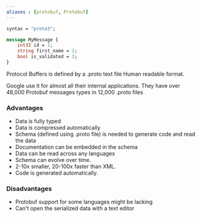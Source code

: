 ```yaml
---
aliases : [protobuf, Protobuf]
---
```

```protobuf
syntax = "proto3";

message MyMessage {
	int32 id = 1;
	string first_name = 2;
	bool is_validated = 3;
}
```

Protocol Buffers is defined by a .proto text file
Human readable format. 

Google use it for almost all their internal applications.
They have over 48,000 Protobuf messages types in 12,000 .proto files

### Advantages
- Data is fully typed
- Data is compressed automatically
- Schema (defined using .proto file) is needed to generate code and read the data
- Documentation can be embedded in the schema
- Data can be read across any languages
- Schema can evolve over time.
- 2-10x smaller, 20-100x faster than XML.
- Code is generated automatically.

### Disadvantages
- Protobuf support for some languages might be lacking
- Can't open the serialized data with a text editor 